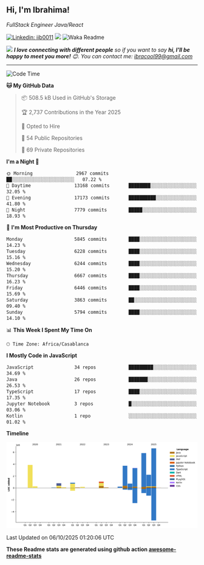 <h2>Hi, I'm Ibrahima! </h2>
<p><em>FullStack Engineer Java/React
</em></p>


[![Linkedin: iib0011](https://img.shields.io/badge/-iib0011-blue?style=flat-square&logo=Linkedin&logoColor=white&link=https://www.linkedin.com/in/iib0011/)](https://www.linkedin.com/in/iib0011/)
![](https://visitor-badge.glitch.me/badge?page_id=iib0011)
![Waka Readme](https://github.com/iib0011/iib0011/workflows/Waka%20Readme/badge.svg)


<img src="https://media.giphy.com/media/LnQjpWaON8nhr21vNW/giphy.gif" width="60"> <em><b>I love connecting with different people</b> so if you want to say <b>hi, I'll be happy to meet you more!</b> 😊. You can contact me: ibracool99@gmail.com</em>

---
<!--START_SECTION:waka-->
![Code Time](http://img.shields.io/badge/Code%20Time-5%2C517%20hrs%2056%20mins-blue)

**🐱 My GitHub Data** 

> 📦 508.5 kB Used in GitHub's Storage 
 > 
> 🏆 2,737 Contributions in the Year 2025
 > 
> 💼 Opted to Hire
 > 
> 📜 54 Public Repositories 
 > 
> 🔑 69 Private Repositories 
 > 
**I'm a Night 🦉** 

```text
🌞 Morning                2967 commits        ██░░░░░░░░░░░░░░░░░░░░░░░   07.22 % 
🌆 Daytime                13168 commits       ████████░░░░░░░░░░░░░░░░░   32.05 % 
🌃 Evening                17173 commits       ██████████░░░░░░░░░░░░░░░   41.80 % 
🌙 Night                  7779 commits        █████░░░░░░░░░░░░░░░░░░░░   18.93 % 
```
📅 **I'm Most Productive on Thursday** 

```text
Monday                   5845 commits        ████░░░░░░░░░░░░░░░░░░░░░   14.23 % 
Tuesday                  6228 commits        ████░░░░░░░░░░░░░░░░░░░░░   15.16 % 
Wednesday                6244 commits        ████░░░░░░░░░░░░░░░░░░░░░   15.20 % 
Thursday                 6667 commits        ████░░░░░░░░░░░░░░░░░░░░░   16.23 % 
Friday                   6446 commits        ████░░░░░░░░░░░░░░░░░░░░░   15.69 % 
Saturday                 3863 commits        ██░░░░░░░░░░░░░░░░░░░░░░░   09.40 % 
Sunday                   5794 commits        ████░░░░░░░░░░░░░░░░░░░░░   14.10 % 
```


📊 **This Week I Spent My Time On** 

```text
🕑︎ Time Zone: Africa/Casablanca
```

**I Mostly Code in JavaScript** 

```text
JavaScript               34 repos            █████████░░░░░░░░░░░░░░░░   34.69 % 
Java                     26 repos            ███████░░░░░░░░░░░░░░░░░░   26.53 % 
TypeScript               17 repos            ████░░░░░░░░░░░░░░░░░░░░░   17.35 % 
Jupyter Notebook         3 repos             █░░░░░░░░░░░░░░░░░░░░░░░░   03.06 % 
Kotlin                   1 repo              ░░░░░░░░░░░░░░░░░░░░░░░░░   01.02 % 
```



**Timeline**

![Lines of Code chart](https://raw.githubusercontent.com/iib0011/iib0011/master/assets/bar_graph.png)


 Last Updated on 06/10/2025 01:20:06 UTC
<!--END_SECTION:waka-->

**These Readme stats are generated using github action [awesome-readme-stats](https://github.com/iib0011/waka-readme-stats)**

